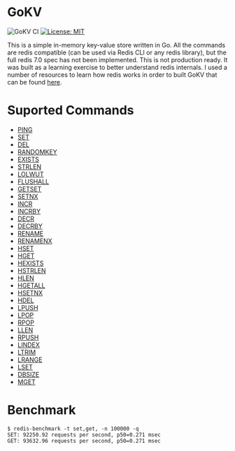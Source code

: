 # GoKV
![GoKV CI](https://github.com/idugan100/GoKV/actions/workflows/main.yml/badge.svg)
[![License: MIT](https://img.shields.io/badge/License-MIT-yellow.svg)](https://opensource.org/licenses/MIT)


This is a simple in-memory key-value store written in Go. All the commands are redis compatible (can be used via Redis CLI or any redis library), but the full redis 7.0 spec has not been implemented. This is not production ready. It was built as a learning exercise to better understand redis internals. I used a number of resources to learn how redis works in order to built GoKV that can be found [here](./Resources.MD).

# Suported Commands
- [PING](https://redis.io/docs/latest/commands/ping/)
- [SET](https://redis.io/docs/latest/commands/set/)
- [DEL](https://redis.io/docs/latest/commands/del/)
- [RANDOMKEY](https://redis.io/docs/latest/commands/randomkey/)
- [EXISTS](https://redis.io/docs/latest/commands/exists/)
- [STRLEN](https://redis.io/docs/latest/commands/strlen/)
- [LOLWUT](https://redis.io/docs/latest/commands/lolwut/)
- [FLUSHALL](https://redis.io/docs/latest/commands/flushall/)
- [GETSET](https://redis.io/docs/latest/commands/getset/)
- [SETNX](https://redis.io/docs/latest/commands/setnx/)
- [INCR](https://redis.io/docs/latest/commands/incr/)
- [INCRBY](https://redis.io/docs/latest/commands/incrby/)
- [DECR](https://redis.io/docs/latest/commands/decr/)
- [DECRBY](https://redis.io/docs/latest/commands/decrby/)
- [RENAME](https://redis.io/docs/latest/commands/rename/)
- [RENAMENX](https://redis.io/docs/latest/commands/renamenx/)
- [HSET](https://redis.io/docs/latest/commands/hset/)
- [HGET](https://redis.io/docs/latest/commands/hget/)
- [HEXISTS](https://redis.io/docs/latest/commands/hexists/)
- [HSTRLEN](https://redis.io/docs/latest/commands/hstrlen/)
- [HLEN](https://redis.io/docs/latest/commands/hlen/)
- [HGETALL](https://redis.io/docs/latest/commands/hgetall/)
- [HSETNX](https://redis.io/docs/latest/commands/hsetnx/)
- [HDEL](https://redis.io/docs/latest/commands/hdel/)
- [LPUSH](https://redis.io/docs/latest/commands/lpush/)
- [LPOP](https://redis.io/docs/latest/commands/lpop/)
- [RPOP](https://redis.io/docs/latest/commands/rpop/)
- [LLEN](https://redis.io/docs/latest/commands/llen/)
- [RPUSH](https://redis.io/docs/latest/commands/rpush/)
- [LINDEX](https://redis.io/docs/latest/commands/lindex/)
- [LTRIM](https://redis.io/docs/latest/commands/ltrim/)
- [LRANGE](https://redis.io/docs/latest/commands/lrange/)
- [LSET](https://redis.io/docs/latest/commands/lset/)
- [DBSIZE](https://redis.io/docs/latest/commands/dbsize/)
- [MGET](https://redis.io/docs/latest/commands/mget/)

# Benchmark
```
$ redis-benchmark -t set,get, -n 100000 -q                                                                                                                               
SET: 92250.92 requests per second, p50=0.271 msec
GET: 93632.96 requests per second, p50=0.271 msec  
```
